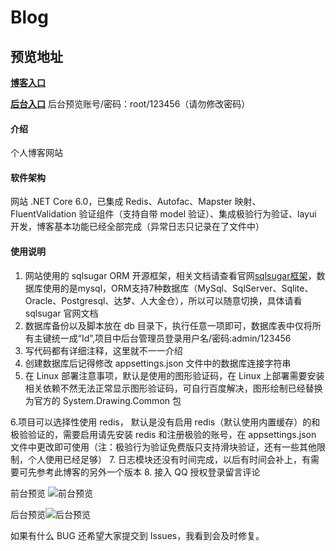 # Blog

## 预览地址
 **[博客入口](175.178.28.188:9000)** 

 **[后台入口](175.178.28.188:9000/Main/Login/Index)** 
后台预览账号/密码：root/123456（请勿修改密码）

#### 介绍
个人博客网站 

#### 软件架构
网站 .NET Core 6.0，已集成 Redis、Autofac、Mapster 映射、FluentValidation 验证组件（支持自带 model 验证）、集成极验行为验证、layui 开发，博客基本功能已经全部完成（异常日志只记录在了文件中）


#### 使用说明
1. 网站使用的 sqlsugar ORM 开源框架，相关文档请查看官网[sqlsugar框架](https://www.donet5.com/)，数据库使用的是mysql，ORM支持7种数据库（MySql、SqlServer、Sqlite、Oracle、Postgresql、达梦、人大金仓），所以可以随意切换，具体请看 sqlsugar 官网文档
2. 数据库备份以及脚本放在 db 目录下，执行任意一项即可，数据库表中仅将所有主键统一成“Id”,项目中后台管理员登录用户名/密码:admin/123456
3. 写代码都有详细注释，这里就不一一介绍
4. 创建数据库后记得修改 appsettings.json 文件中的数据库连接字符串
5. 在 Linux 部署注意事项，默认是使用的图形验证码，在 Linux 上部署需要安装相关依赖不然无法正常显示图形验证码，可自行百度解决，图形绘制已经替换为官方的 System.Drawing.Common 包

6.项目可以选择性使用 redis， 默认是没有启用 redis（默认使用内置缓存）的和极验验证的，需要启用请先安装 redis 和注册极验的账号，在 appsettings.json 文件中更改即可使用（注：极验行为验证免费版只支持滑块验证，还有一些其他限制，个人使用已经足够）
7. 日志模块还没有时间完成，以后有时间会补上，有需要可先参考此博客的另外一个版本
8. 接入 QQ 授权登录留言评论


前台预览
![前台预览](https:// "亿亿幺幺-个人博客.png")

后台预览![后台预览](https:// "后台管理系统.png")

如果有什么 BUG 还希望大家提交到 Issues，我看到会及时修复。